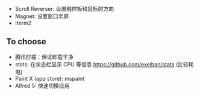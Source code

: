 * Scroll Reverser: 设置触控板和鼠标的方向
* Magnet: 设置窗口半屏
* Iterm2

## To choose

* 腾讯柠檬：保证卸载干净
* stats: 在状态栏显示 CPU 等信息 https://github.com/exelban/stats (比较耗电)
* Paint X (app store): mspaint
* Alfred 5: 快速切换应用


